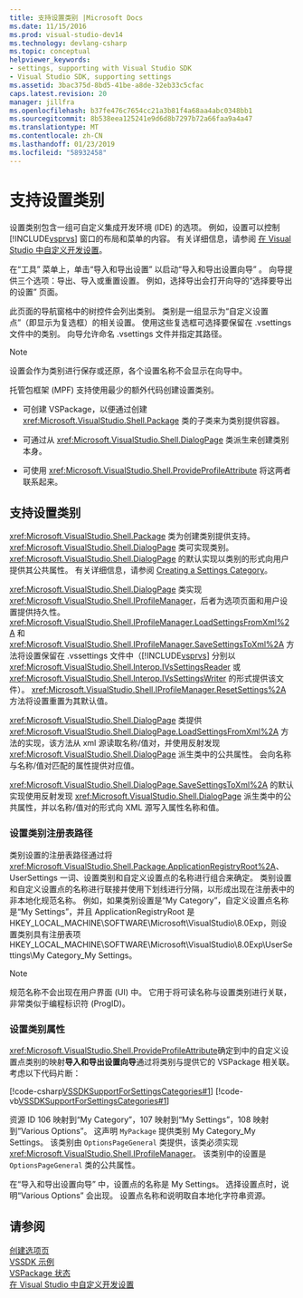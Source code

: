 ```yaml
---
title: 支持设置类别 |Microsoft Docs
ms.date: 11/15/2016
ms.prod: visual-studio-dev14
ms.technology: devlang-csharp
ms.topic: conceptual
helpviewer_keywords:
- settings, supporting with Visual Studio SDK
- Visual Studio SDK, supporting settings
ms.assetid: 3bac375d-8bd5-41be-a8de-32eb33c5cfac
caps.latest.revision: 20
manager: jillfra
ms.openlocfilehash: b37fe476c7654cc21a3b81f4a68aa4abc0348bb1
ms.sourcegitcommit: 8b538eea125241e9d6d8b7297b72a66faa9a4a47
ms.translationtype: MT
ms.contentlocale: zh-CN
ms.lasthandoff: 01/23/2019
ms.locfileid: "58932458"
---
```

# <a name="support-for-settings-categories"></a>支持设置类别
设置类别包含一组可自定义集成开发环境 (IDE) 的选项。 例如，设置可以控制 [!INCLUDE[vsprvs](../includes/vsprvs-md.md)] 窗口的布局和菜单的内容。 有关详细信息，请参阅 [在 Visual Studio 中自定义开发设置](http://msdn.microsoft.com/22c4debb-4e31-47a8-8f19-16f328d7dcd3)。  
  
 在“工具”  菜单上，单击“导入和导出设置”  以启动“导入和导出设置向导” 。 向导提供三个选项：导出、导入或重置设置。 例如，选择导出会打开向导的“选择要导出的设置”  页面。  
  
 此页面的导航窗格中的树控件会列出类别。 类别是一组显示为“自定义设置点”（即显示为复选框）的相关设置。 使用这些复选框可选择要保留在 .vsettings 文件中的类别。 向导允许命名 .vsettings 文件并指定其路径。  
  
> [!NOTE]
>  设置会作为类别进行保存或还原，各个设置名称不会显示在向导中。  
  
 托管包框架 (MPF) 支持使用最少的额外代码创建设置类别。  
  
-   可创建 VSPackage，以便通过创建 <xref:Microsoft.VisualStudio.Shell.Package> 类的子类来为类别提供容器。  
  
-   可通过从 <xref:Microsoft.VisualStudio.Shell.DialogPage> 类派生来创建类别本身。  
  
-   可使用 <xref:Microsoft.VisualStudio.Shell.ProvideProfileAttribute> 将这两者联系起来。  
  
## <a name="support-for-settings-categories"></a>支持设置类别  
 <xref:Microsoft.VisualStudio.Shell.Package> 类为创建类别提供支持。 <xref:Microsoft.VisualStudio.Shell.DialogPage> 类可实现类别。 <xref:Microsoft.VisualStudio.Shell.DialogPage> 的默认实现以类别的形式向用户提供其公共属性。 有关详细信息，请参阅 [Creating a Settings Category](../extensibility/creating-a-settings-category.md)。  
  
 <xref:Microsoft.VisualStudio.Shell.DialogPage> 类实现 <xref:Microsoft.VisualStudio.Shell.IProfileManager>，后者为选项页面和用户设置提供持久性。 <xref:Microsoft.VisualStudio.Shell.IProfileManager.LoadSettingsFromXml%2A> 和 <xref:Microsoft.VisualStudio.Shell.IProfileManager.SaveSettingsToXml%2A> 方法将设置保留在 .vssettings 文件中（[!INCLUDE[vsprvs](../includes/vsprvs-md.md)] 分别以 <xref:Microsoft.VisualStudio.Shell.Interop.IVsSettingsReader> 或 <xref:Microsoft.VisualStudio.Shell.Interop.IVsSettingsWriter> 的形式提供该文件）。 <xref:Microsoft.VisualStudio.Shell.IProfileManager.ResetSettings%2A> 方法将设置重置为其默认值。  
  
 <xref:Microsoft.VisualStudio.Shell.DialogPage> 类提供 <xref:Microsoft.VisualStudio.Shell.DialogPage.LoadSettingsFromXml%2A> 方法的实现，该方法从 xml 源读取名称/值对，并使用反射发现 <xref:Microsoft.VisualStudio.Shell.DialogPage> 派生类中的公共属性。 会向名称与名称/值对匹配的属性提供对应值。  
  
 <xref:Microsoft.VisualStudio.Shell.DialogPage.SaveSettingsToXml%2A> 的默认实现使用反射发现 <xref:Microsoft.VisualStudio.Shell.DialogPage> 派生类中的公共属性，并以名称/值对的形式向 XML 源写入属性名称和值。  
  
### <a name="settings-category-registry-path"></a>设置类别注册表路径  
 类别设置的注册表路径通过将 <xref:Microsoft.VisualStudio.Shell.Package.ApplicationRegistryRoot%2A>、UserSettings 一词、设置类别和自定义设置点的名称进行组合来确定。 类别设置和自定义设置点的名称进行联接并使用下划线进行分隔，以形成出现在注册表中的非本地化规范名称。 例如，如果类别设置是“My Category”，自定义设置点名称是“My Settings”，并且 ApplicationRegistryRoot 是 HKEY_LOCAL_MACHINE\SOFTWARE\Microsoft\VisualStudio\8.0Exp，则设置类别具有注册表项 HKEY_LOCAL_MACHINE\SOFTWARE\Microsoft\VisualStudio\8.0Exp\UserSettings\My Category_My Settings。  
  
> [!NOTE]
>  规范名称不会出现在用户界面 (UI) 中。 它用于将可读名称与设置类别进行关联，非常类似于编程标识符 (ProgID)。  
  
### <a name="settings-category-attribute"></a>设置类别属性  
 <xref:Microsoft.VisualStudio.Shell.ProvideProfileAttribute>确定到中的自定义设置点类别的映射**导入和导出设置向导**通过将类别与提供它的 VSPackage 相关联。 考虑以下代码片断：  
  
 [!code-csharp[VSSDKSupportForSettingsCategories#1](../snippets/csharp/VS_Snippets_VSSDK/vssdksupportforsettingscategories/cs/vssdksupportforsettingscategoriespackage.cs#1)]
 [!code-vb[VSSDKSupportForSettingsCategories#1](../snippets/visualbasic/VS_Snippets_VSSDK/vssdksupportforsettingscategories/vb/vssdksupportforsettingscategoriespackage.vb#1)]  
  
 资源 ID 106 映射到“My Category”，107 映射到“My Settings”，108 映射到“Various Options”。 这声明 `MyPackage` 提供类别 My Category_My Settings。 该类别由 `OptionsPageGeneral` 类提供，该类必须实现 <xref:Microsoft.VisualStudio.Shell.IProfileManager>。 该类别中的设置是 `OptionsPageGeneral` 类的公共属性。  
  
 在“导入和导出设置向导” 中，设置点的名称是 My Settings。 选择设置点时，说明“Various Options” 会出现。 设置点名称和说明取自本地化字符串资源。  
  
## <a name="see-also"></a>请参阅  
 [创建选项页](../extensibility/creating-an-options-page.md)   
 [VSSDK 示例](../misc/vssdk-samples.md)   
 [VSPackage 状态](../misc/vspackage-state.md)   
 [在 Visual Studio 中自定义开发设置](http://msdn.microsoft.com/22c4debb-4e31-47a8-8f19-16f328d7dcd3)